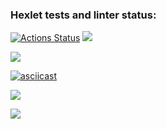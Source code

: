 ### Hexlet tests and linter status:
[![Actions Status](https://github.com/Rekunch/php-project-lvl1/workflows/hexlet-check/badge.svg)](https://github.com/Rekunch/php-project-lvl1/actions)
<a
href="https://codeclimate.com/github/codeclimate/codeclimate/maintainability"><img
src="https://api.codeclimate.com/v1/badges/a99a88d28ad37a79dbf6/maintainability" /></a>

<a href="https://asciinema.org/a/489024" target="_blank"><img src="https://asciinema.org/a/489024.svg" /></a>

[![asciicast](https://asciinema.org/a/489716.svg)](https://asciinema.org/a/489716)

<a href="https://asciinema.org/a/489934" target="_blank"><img src="https://asciinema.org/a/489934.svg" /></a>

<a href="https://asciinema.org/a/490111" target="_blank"><img src="https://asciinema.org/a/490111.svg" /></a>
